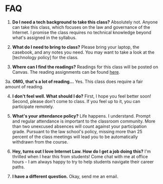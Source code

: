# FAQ
1. **Do I need a tech background to take this class?**
Absolutely not. Anyone can take this class, which focuses on the law and governance of the Internet. I promise the class requires no technical knowledge beyond what's assigned in the syllabus.

2. **What do I need to bring to class?**
Please bring your laptop, the casebook, and any notes you need. You may want to take a look at the [technology policy] for the class.

3. **Where can I find the readings?**
Readings for this class will be posted on Canvas. The reading assignments can be found [here](https://hbwhbwhbw.github.io/internetlaw/2020Fall_InternetLaw_Readings).

3a. **OMG, that's a lot of reading...** Yes. This class does require a fair amount of reading.

4. **I don't feel well. What should I do?**
First, I hope you feel better soon! Second, please don't come to class. If you feel up to it, you can participate remotely.

6. **What's your attendance policy?** Life happens. I understand. Prompt and regular attendance is important to the classroom community. More than two unexcused absences will count against your participation grade. Pursuant to the law school's policy, missing more than 25 percent of the class meetings will lead you to be automatically withdrawn from the course.

5. **Hey, turns out I love Internet Law. How do I get a job doing this?** I'm thrilled when I hear this from students! Come chat with me at office hours - I am always happy to try to help students navigate their career paths.

6. **I have a different question.** Okay, send me an email.
